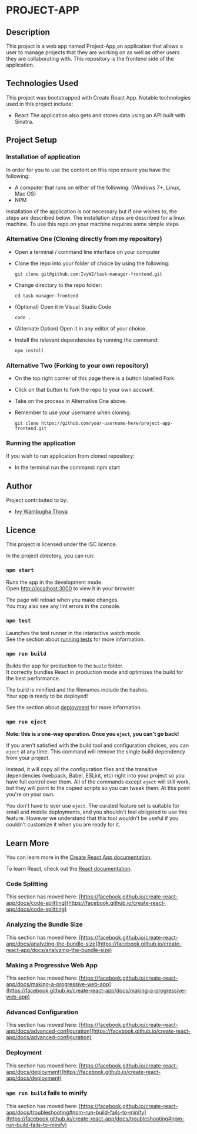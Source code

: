 # PROJECT-APP

## Description

This project is a web app named Project-App,an application that allows a user to manage projects that they are working on as well as other users they are collaborating with. This repository is the frontend side of the application.

## Technologies Used
This project was bootstrapped with Create React App. Notable technologies used in this project include:

- React
The application also gets and stores data using an API built with Sinatra.

## Project Setup

### Installation of application
In order for you to use the content on this repo ensure you have the following:

- A computer that runs on either of the following: (Windows 7+, Linux, Mac OS)
- NPM

Installation of the application is not necessary but if one wishes to, the steps are described below. The installation steps are described for a linux machine.
To use this repo on your machine requires some simple steps

### Alternative One (Cloning directly from my repository)
- Open a terminal / command line interface on your computer

- Clone the repo into your folder of choice by using the following:

    `git clone git@github.com:IvyW2/task-manager-frontend.git`

- Change directory to the repo folder:

    `cd task-manager-frontend`

- (Optional) Open it in Visual Studio Code

   `code .`

- (Alternate Option) Open it in any editor of your choice.

- Install the relevant dependencies by running the command:

    `npm install`

### Alternative Two (Forking to your own repository)
- On the top right corner of this page there is a button labelled Fork.

- Click on that button to fork the repo to your own account.

- Take on the process in Alternative One above.

- Remember to use your username when cloning.

  `git clone https://github.com/your-username-here/project-app-frontend.git`

### Running the application

If you wish to run application from cloned repository:

- In the terminal run the command: npm start

## Author
Project contributed to by:
- [Ivy Wambugha Thoya](https://github.com/IvyW2/)
                 
## Licence
This project is licensed under the ISC licence.



























In the project directory, you can run:

### `npm start`

Runs the app in the development mode.\
Open [http://localhost:3000](http://localhost:3000) to view it in your browser.

The page will reload when you make changes.\
You may also see any lint errors in the console.

### `npm test`

Launches the test runner in the interactive watch mode.\
See the section about [running tests](https://facebook.github.io/create-react-app/docs/running-tests) for more information.

### `npm run build`

Builds the app for production to the `build` folder.\
It correctly bundles React in production mode and optimizes the build for the best performance.

The build is minified and the filenames include the hashes.\
Your app is ready to be deployed!

See the section about [deployment](https://facebook.github.io/create-react-app/docs/deployment) for more information.

### `npm run eject`

**Note: this is a one-way operation. Once you `eject`, you can't go back!**

If you aren't satisfied with the build tool and configuration choices, you can `eject` at any time. This command will remove the single build dependency from your project.

Instead, it will copy all the configuration files and the transitive dependencies (webpack, Babel, ESLint, etc) right into your project so you have full control over them. All of the commands except `eject` will still work, but they will point to the copied scripts so you can tweak them. At this point you're on your own.

You don't have to ever use `eject`. The curated feature set is suitable for small and middle deployments, and you shouldn't feel obligated to use this feature. However we understand that this tool wouldn't be useful if you couldn't customize it when you are ready for it.

## Learn More

You can learn more in the [Create React App documentation](https://facebook.github.io/create-react-app/docs/getting-started).

To learn React, check out the [React documentation](https://reactjs.org/).

### Code Splitting

This section has moved here: [https://facebook.github.io/create-react-app/docs/code-splitting](https://facebook.github.io/create-react-app/docs/code-splitting)

### Analyzing the Bundle Size

This section has moved here: [https://facebook.github.io/create-react-app/docs/analyzing-the-bundle-size](https://facebook.github.io/create-react-app/docs/analyzing-the-bundle-size)

### Making a Progressive Web App

This section has moved here: [https://facebook.github.io/create-react-app/docs/making-a-progressive-web-app](https://facebook.github.io/create-react-app/docs/making-a-progressive-web-app)

### Advanced Configuration

This section has moved here: [https://facebook.github.io/create-react-app/docs/advanced-configuration](https://facebook.github.io/create-react-app/docs/advanced-configuration)

### Deployment

This section has moved here: [https://facebook.github.io/create-react-app/docs/deployment](https://facebook.github.io/create-react-app/docs/deployment)

### `npm run build` fails to minify

This section has moved here: [https://facebook.github.io/create-react-app/docs/troubleshooting#npm-run-build-fails-to-minify](https://facebook.github.io/create-react-app/docs/troubleshooting#npm-run-build-fails-to-minify)
